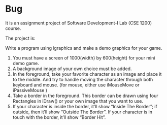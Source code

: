 # Bug
It is an assignment project of Software Development-I Lab (CSE 1200) course. 

The project is:

Write a program using igraphics and make a demo graphics for your game.
1. You must have a screen of 1000(width} by 600(height) for your mini demo game.
2. A background image of your own choice must be added.
3. In the foreground, take your favorite character as an image and place it to the middle.
And try to handle moving the character through both keyboard and mouse. (for
mouse, either use iMouseMove or iPassiveMouse )
4. Take a border in the foreground. This border can be drawn using four Rectangles in
iDraw() or your own image that you want to use.
5. If your character is inside the border, it’ll show “Inside The Border”; if outside, then
it’ll show “Outside The Border”. If your character is in touch with the border, it’ll
show “Border Hit”.

